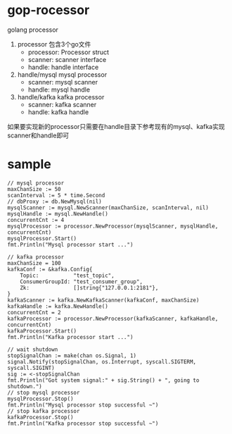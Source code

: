 # gop-rocessor
golang processor

1. processor 包含3个go文件
   * processor: Processor struct
   * scanner: scanner interface
   * handle: handle interface
2. handle/mysql mysql processor
   * scanner: mysql scanner
   * handle: mysql handle
3. handle/kafka kafka processor
   * scanner: kafka scanner
   * handle: kafka handle

如果要实现新的processor只需要在handle目录下参考现有的mysql、kafka实现scanner和handle即可

# sample
```
// mysql processor
maxChanSize := 50
scanInterval := 5 * time.Second
// dbProxy := db.NewMysql(nil)
mysqlScanner := mysql.NewScanner(maxChanSize, scanInterval, nil)
mysqlHandle := mysql.NewHandle()
concurrentCnt := 4
mysqlProcessor := processor.NewProcessor(mysqlScanner, mysqlHandle, concurrentCnt)
mysqlProcessor.Start()
fmt.Println("Mysql processor start ...")

// kafka processor
maxChanSize = 100
kafkaConf := &kafka.Config{
    Topic:           "test_topic",
	ConsumerGroupId: "test_consumer_group",
	Zk:              []string{"127.0.0.1:2181"},
}
kafkaScanner := kafka.NewKafkaScanner(kafkaConf, maxChanSize)
kafkaHandle := kafka.NewHandle()
concurrentCnt = 2
kafkaProcessor := processor.NewProcessor(kafkaScanner, kafkaHandle, concurrentCnt)
kafkaProcessor.Start()
fmt.Println("Kafka processor start ...")

// wait shutdown
stopSignalChan := make(chan os.Signal, 1)
signal.Notify(stopSignalChan, os.Interrupt, syscall.SIGTERM, syscall.SIGINT)
sig := <-stopSignalChan
fmt.Println("Got system signal:" + sig.String() + ", going to shutdown.")
// stop mysql processor
mysqlProcessor.Stop()
fmt.Println("Mysql processor stop successful ~")
// stop kafka processor
kafkaProcessor.Stop()
fmt.Println("Kafka processor stop successful ~")
```
